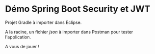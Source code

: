 # Démo Spring Boot Security et JWT

Projet Gradle à importer dans Eclipse.

A la racine, un fichier *json* à importer dans Postman pour tester l'application.

A vous de jouer !